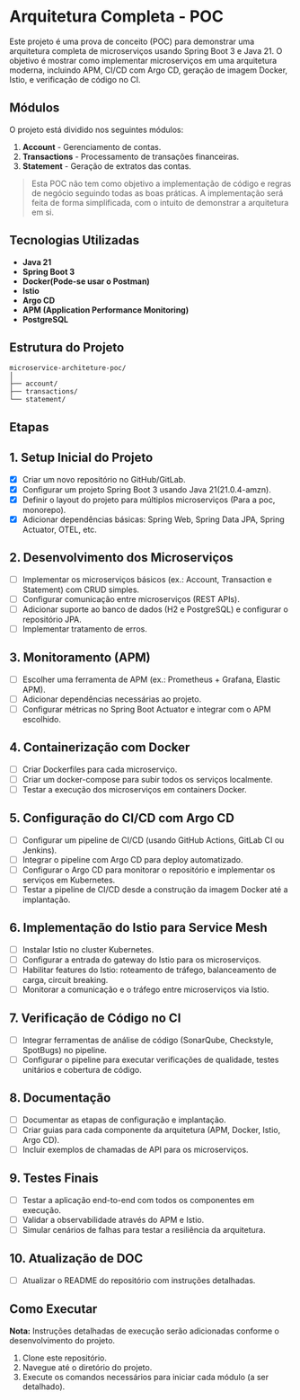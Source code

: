 # Arquitetura Completa - POC

Este projeto é uma prova de conceito (POC) para demonstrar uma arquitetura completa de microserviços usando Spring Boot 3 e Java 21. O objetivo é mostrar como implementar microserviços em uma arquitetura moderna, incluindo APM, CI/CD com Argo CD, geração de imagem Docker, Istio, e verificação de código no CI.

## Módulos

O projeto está dividido nos seguintes módulos:

1. **Account** - Gerenciamento de contas.
2. **Transactions** - Processamento de transações financeiras.
4. **Statement** - Geração de extratos das contas.

> Esta POC não tem como objetivo a implementação de código e regras de negócio seguindo todas as boas práticas. A implementação será feita de forma simplificada, com o intuito de demonstrar a arquitetura em si.

## Tecnologias Utilizadas

- **Java 21**
- **Spring Boot 3**
- **Docker(Pode-se usar o Postman)**
- **Istio**
- **Argo CD**
- **APM (Application Performance Monitoring)**
- **PostgreSQL**

## Estrutura do Projeto

```
microservice-architeture-poc/
│
├── account/
├── transactions/
└── statement/               
```

## Etapas

## 1. Setup Inicial do Projeto

- [x] Criar um novo repositório no GitHub/GitLab.
- [x] Configurar um projeto Spring Boot 3 usando Java 21(21.0.4-amzn).
- [x] Definir o layout do projeto para múltiplos microserviços (Para a poc, monorepo).
- [x] Adicionar dependências básicas: Spring Web, Spring Data JPA, Spring Actuator, OTEL, etc.

## 2. Desenvolvimento dos Microserviços

- [ ] Implementar os microserviços básicos (ex.: Account, Transaction e Statement) com CRUD simples.
- [ ] Configurar comunicação entre microserviços (REST APIs).
- [ ] Adicionar suporte ao banco de dados (H2 e PostgreSQL) e configurar o repositório JPA.
- [ ] Implementar tratamento de erros.

## 3. Monitoramento (APM)

- [ ] Escolher uma ferramenta de APM (ex.: Prometheus + Grafana, Elastic APM).
- [ ] Adicionar dependências necessárias ao projeto.
- [ ] Configurar métricas no Spring Boot Actuator e integrar com o APM escolhido.

## 4. Containerização com Docker

- [ ] Criar Dockerfiles para cada microserviço.
- [ ] Criar um docker-compose para subir todos os serviços localmente.
- [ ] Testar a execução dos microserviços em containers Docker.

## 5. Configuração do CI/CD com Argo CD

- [ ] Configurar um pipeline de CI/CD (usando GitHub Actions, GitLab CI ou Jenkins).
- [ ] Integrar o pipeline com Argo CD para deploy automatizado.
- [ ] Configurar o Argo CD para monitorar o repositório e implementar os serviços em Kubernetes.
- [ ] Testar a pipeline de CI/CD desde a construção da imagem Docker até a implantação.

## 6. Implementação do Istio para Service Mesh

- [ ] Instalar Istio no cluster Kubernetes.
- [ ] Configurar a entrada do gateway do Istio para os microserviços.
- [ ] Habilitar features do Istio: roteamento de tráfego, balanceamento de carga, circuit breaking.
- [ ] Monitorar a comunicação e o tráfego entre microserviços via Istio.

## 7. Verificação de Código no CI

- [ ] Integrar ferramentas de análise de código (SonarQube, Checkstyle, SpotBugs) no pipeline.
- [ ] Configurar o pipeline para executar verificações de qualidade, testes unitários e cobertura de código.

## 8. Documentação

- [ ] Documentar as etapas de configuração e implantação.
- [ ] Criar guias para cada componente da arquitetura (APM, Docker, Istio, Argo CD).
- [ ] Incluir exemplos de chamadas de API para os microserviços.

## 9. Testes Finais

- [ ] Testar a aplicação end-to-end com todos os componentes em execução.
- [ ] Validar a observabilidade através do APM e Istio.
- [ ] Simular cenários de falhas para testar a resiliência da arquitetura.

## 10. Atualização de DOC

- [ ] Atualizar o README do repositório com instruções detalhadas.

## Como Executar

**Nota:** Instruções detalhadas de execução serão adicionadas conforme o desenvolvimento do projeto.

1. Clone este repositório.
2. Navegue até o diretório do projeto.
3. Execute os comandos necessários para iniciar cada módulo (a ser detalhado).

